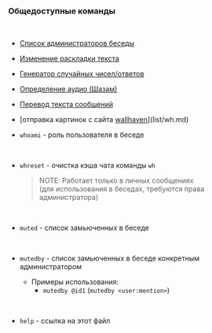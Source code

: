### **Общедоступные команды**
<br>

- [Список администраторов беседы](list/admins.md)

- [Изменение раскладки текста](list/fixlayout.md)

- [Генератор случайных чисел/ответов](list/roll.md)

- [Определение аудио (Шазам)](list/shazam.md)

- [Перевод текста сообщений](list/trans.md)

- [отправка картинок с сайта [wallhaven](https://wallhaven.cc)](list/wh.md)

- `whoami` - роль пользователя в беседе

<br>

- `whreset` - очистка кэша чата команды `wh`
  > NOTE: Работает только в личных сообщениях \
  > (для использования в беседах, требуются права администратора)

<br>

- `muted` - список замьюченных в беседе

<br>

- `mutedby` - список замьюченных в беседе конкретным администратором

  - Примеры использования:
     - `mutedby @id1` (`mutedby <user:mention>`)

<br>

- `help` - ссылка на этот файл

<br>
